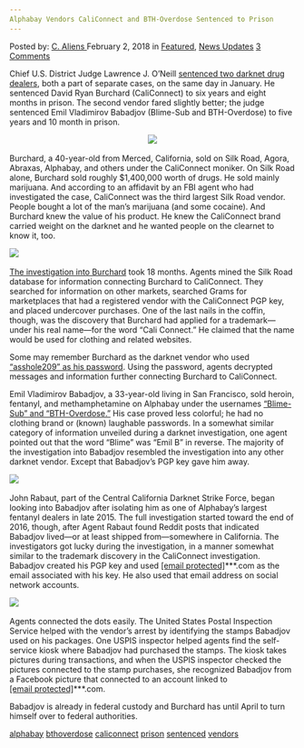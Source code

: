 ```yaml
---
Alphabay Vendors CaliConnect and BTH-Overdose Sentenced to Prison
---
```

<article class="post-listing post-24641 post type-post status-publish format-standard has-post-thumbnail hentry 
 tag-alphabay tag-bthoverdose tag-caliconnect tag-prison tag-sentenced tag-vendors">
<div class="post-inner">
<span>Posted by: <a href="https://www.deepdotweb.com/author/caliens/" title="">C. Aliens </a></span>
<span>February 2, 2018</span>
<span>in <a href="https://www.deepdotweb.com/category/deepdot-news/" rel="category tag">Featured</a>, <a href="https://www.deepdotweb.com/category/news-updates/" rel="category tag">News Updates</a></span>
<span><a href="https://www.deepdotweb.com/2018/02/02/alphabay-vendors-caliconnect-bth-overdose-sentenced-prison/#comments">3 Comments</a></span>


<p>Chief U.S. District Judge Lawrence J. O’Neill <a href="https://www.justice.gov/usao-edca/pr/dark-web-drug-traffickers-sentenced-separate-cases-80-months-and-70-months-prison">sentenced two darknet drug dealers</a>, both a part of separate cases, on the same day in January. He sentenced David Ryan Burchard (CaliConnect) to six years and eight months in prison. The second vendor fared slightly better; the judge sentenced Emil Vladimirov Babadjov (Blime-Sub and BTH-Overdose) to five years and 10 month in prison.</p>
<p style="text-align: center;"><img class="wp-image-24644 aligncenter" src="/imgs/2018/02/word-image.png" srcset="/imgs/2018/02/word-image.png 660w, /imgs/2018/02/word-image-300x150.png 300w" sizes="(max-width: 660px) 100vw, 660px" /></p>
<p>Burchard, a 40-year-old from Merced, California, sold on Silk Road, Agora, Abraxas, Alphabay, and others under the CaliConnect moniker. On Silk Road alone, Burchard sold roughly $1,400,000 worth of drugs. He sold mainly marijuana. And according to an affidavit by an FBI agent who had investigated the case, CaliConnect was the third largest Silk Road vendor. People bought a lot of the man’s marijuana (and some cocaine). And Burchard knew the value of his product. He knew the CaliConnect brand carried weight on the darknet and he wanted people on the clearnet to know it, too.</p>
<p><img class="wp-image-24645" src="/imgs/2018/02/word-image-1.png" srcset="/imgs/2018/02/word-image-1.png 805w, /imgs/2018/02/word-image-1-300x181.png 300w" sizes="(max-width: 805px) 100vw, 805px" /></p>
<p><a href="https://www.deepdotweb.com/2016/03/30/timeline-darknet-market-vendor-caliconnect-got-arrested/">The investigation into Burchard</a> took 18 months. Agents mined the Silk Road database for information connecting Burchard to CaliConnect. They searched for information on other markets, searched Grams for marketplaces that had a registered vendor with the CaliConnect PGP key, and placed undercover purchases. One of the last nails in the coffin, though, was the discovery that Burchard had applied for a trademark—under his real name—for the word “Cali Connect.” He claimed that the name would be used for clothing and related websites.</p>
<p>Some may remember Burchard as the darknet vendor who used <a href="https://www.deepdotweb.com/2016/08/13/caliconnects-private-pgp-key-account-password-asshole209/">“asshole209” as his password</a>. Using the password, agents decrypted messages and information further connecting Burchard to CaliConnect.</p>
<p>Emil Vladimirov Babadjov, a 33-year-old living in San Francisco, sold heroin, fentanyl, and methamphetamine on Alphabay under the usernames <a href="https://www.deepdotweb.com/2016/12/26/vendor-blimesub-k-bth-overdose-busted/">“Blime-Sub” and “BTH-Overdose.”</a> His case proved less colorful; he had no clothing brand or (known) laughable passwords. In a somewhat similar category of information unveiled during a darknet investigation, one agent pointed out that the word “Blime” was “Emil B” in reverse. The majority of the investigation into Babadjov resembled the investigation into any other darknet vendor. Except that Babadjov’s PGP key gave him away.</p>
<p><img class="wp-image-24646" src="/imgs/2018/02/word-image-2.png" srcset="/imgs/2018/02/word-image-2.png 792w, /imgs/2018/02/word-image-2-300x193.png 300w" sizes="(max-width: 792px) 100vw, 792px" /></p>
<p>John Rabaut, part of the Central California Darknet Strike Force, began looking into Babadjov after isolating him as one of Alphabay’s largest fentanyl dealers in late 2015. The full investigation started toward the end of 2016, though, after Agent Rabaut found Reddit posts that indicated Babadjov lived—or at least shipped from—somewhere in California. The investigators got lucky during the investigation, in a manner somewhat similar to the trademark discovery in the CaliConnect investigation. Babadjov created his PGP key and used <a href="/cdn-cgi/l/email-protection" class="__cf_email__" data-cfemail="0547646764616f6a7345">[email&#160;protected]</a>***.com as the email associated with his key. He also used that email address on social network accounts.</p>
<p><img class="wp-image-24647" src="/imgs/2018/02/word-image-3.png" srcset="/imgs/2018/02/word-image-3.png 600w, /imgs/2018/02/word-image-3-300x210.png 300w" sizes="(max-width: 600px) 100vw, 600px" /></p>
<p>Agents connected the dots easily. The United States Postal Inspection Service helped with the vendor’s arrest by identifying the stamps Babadjov used on his packages. One USPIS inspector helped agents find the self-service kiosk where Babadjov had purchased the stamps. The kiosk takes pictures during transactions, and when the USPIS inspector checked the pictures connected to the stamp purchases, she recognized Babadjov from a Facebook picture that connected to an account linked to <a href="/cdn-cgi/l/email-protection" class="__cf_email__" data-cfemail="4002212221242a2f3600">[email&#160;protected]</a>***.com.</p>
<p>Babadjov is already in federal custody and Burchard has until April to turn himself over to federal authorities.</p>
</div>
<a href="https://www.deepdotweb.com/tag/alphabay/" rel="tag">alphabay</a> <a href="https://www.deepdotweb.com/tag/bthoverdose/" rel="tag">bthoverdose</a> <a href="https://www.deepdotweb.com/tag/caliconnect/" rel="tag">caliconnect</a> <a href="https://www.deepdotweb.com/tag/prison/" rel="tag">prison</a> <a href="https://www.deepdotweb.com/tag/sentenced/" rel="tag">sentenced</a> <a href="https://www.deepdotweb.com/tag/vendors/" rel="tag">vendors</a></span> <span style="display:none" class="updated">2018-02-02<a href="https://www.deepdotweb.com/author/caliens/" title="Posts by C. Aliens" rel="author">C. Aliens</a></strong></div>
</div>
</article>

